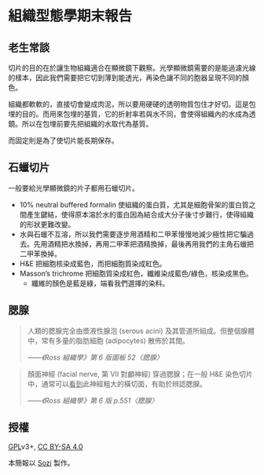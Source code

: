 組織型態學期末報告
==================
老生常談
--------
切片的目的在於讓生物組織適合在顯微鏡下觀察。光學顯微鏡需要的是能過濾光線的樣本，因此我們需要把它切到薄到能透光，再染色讓不同的胞器呈現不同的顏色。

組織都軟軟的，直接切會變成肉泥，所以要用硬硬的透明物質包住才好切。這是包埋的目的。而用來包埋的基質，它的折射率若與水不同，會使得組織內的水成為透鏡。所以在包埋前要先把組織的水取代為基質。

而固定則是為了使切片能長期保存。

石蠟切片
--------
一般要給光學顯微鏡的片子都用石蠟切片。

* 10% neutral buffered formalin 使組織的蛋白質，尤其是細胞骨架的蛋白質之間產生鍵結，使得原本溶於水的蛋白因為結合成大分子後寸步難行，使得組織的形狀更難改變。
* 水與石蠟不互溶，所以我們需要逐步用酒精和二甲苯慢慢地減少極性把它騙過去。先用酒精把水換掉，再用二甲苯把酒精換掉，最後再用我們的主角石蠟把二甲苯換掉。
* H&E 把細胞核染成藍色，而把細胞質染成紅色。
* Masson’s trichrome 把細胞質染成紅色，纖維染成藍色/綠色，核染成黑色。
	- 纖維的顏色是藍是綠，端看我們選擇的染料。

腮腺
----
> 人類的腮腺完全由漿液性腺泡 (serous acini)
> 及其管道所組成。但整個腺體中，常有多量的脂肪細胞 (adipocytes) 散佈於其間。
>
> <cite>——《Ross 組織學》第 6 版圖板 52〈腮腺〉</cite>

> 顏面神經 (facial nerve, 第 VII 對顱神經) 穿過腮腺；在一般 H&E
> 染色切片中，通常可以<ins>看到</ins>此神經粗大的橫切面，有助於辨認腮腺。
>
> <cite>——《Ross 組織學》第 6 版 p.551〈腮腺〉</cite>

授權
----
[GPL][g]v3+, [CC BY-SA 4.0][c]

本簡報以 [Sozi][s] 製作。

[c]: https://creativecommons.org/licenses/by-sa/4.0/
[g]: https://www.gnu.org/licenses/gpl.html
[s]: http://sozi.baierouge.fr/
